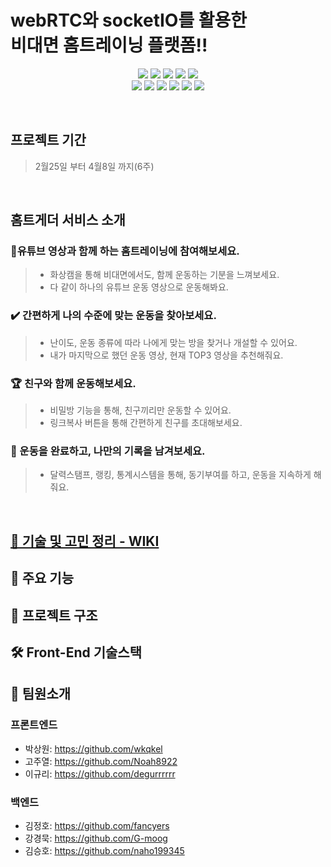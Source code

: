 
<h1 align="left">webRTC와 socketIO를 활용한<br/>비대면 홈트레이닝 플랫폼!!</h1>
<p align='center'>
  <img src='https://img.shields.io/badge/React-v17.0.2-blue?logo=React'/>
  <img src='https://img.shields.io/badge/ReactRouter-v5.2.1-pink?logo=React Router'/>
  <img src='https://img.shields.io/badge/StyledComponents-v^5.3.3-violet?logo=styled-components'/>
  <img src='https://img.shields.io/badge/Redux-v4.1.2-764ABC?logo=Redux'/>
  <img src='https://img.shields.io/badge/Axios-v0.26.0-pink?'/>
  <br>
  <img src='https://img.shields.io/badge/ReactPlayer-v2.9.0-red?'/>
  <img src='https://img.shields.io/badge/WebRTC-333333?logo=WebRTC'/>
  <img src='https://img.shields.io/badge/socket.io-v4.4.1-white?logo=Socket.io'/>
  <img src="https://img.shields.io/badge/CloudFront-D05C4B?style=for-the-badge&logo=CloudFront&logoColor=white">
  <img src="https://img.shields.io/badge/Route53-E68B49?style=for-the-badge&logo=Route53s&logoColor=white">
  <img src="https://img.shields.io/badge/S3-569A31?style=for-the-badge&logo=S3&logoColor=white">
</p>

<br>

## 프로젝트 기간
>2월25일 부터 4월8일 까지(6주)

<br>

##  홈트게더 서비스 소개
### :runner:유튜브 영상과 함께 하는 홈트레이닝에 참여해보세요.
> - 화상캠을 통해 비대면에서도, 함께 운동하는 기분을 느껴보세요.
> - 다 같이 하나의 유튜브 운동 영상으로 운동해봐요.
### ✔️ 간편하게 나의 수준에 맞는 운동을 찾아보세요.
> - 난이도, 운동 종류에 따라 나에게 맞는 방을 찾거나 개설할 수 있어요.
> - 내가 마지막으로 했던 운동 영상, 현재 TOP3 영상을 추천해줘요. 
### 🏆 친구와 함께 운동해보세요.
> - 비밀방 기능을 통해, 친구끼리만 운동할 수 있어요.
> - 링크복사 버튼을 통해 간편하게 친구를 초대해보세요.
### :date: 운동을 완료하고, 나만의 기록을 남겨보세요.
> - 달력스탬프, 랭킹, 통계시스템을 통해, 동기부여를 하고, 운동을 지속하게 해줘요. 


<br>

## <a href="https://github.com/wkqkel/work-out-at-home-FE/wiki">📌 기술 및 고민 정리 - WIKI</a>
## 📌 주요 기능
## 🎫 프로젝트 구조
<!-- ![프로젝트 구조](https://user-images.githubusercontent.com/59644518/131306840-2ccd7bf7-62b8-43dd-9beb-cf4dddd13cb8.png) -->
## 🛠 Front-End 기술스택
<!-- ![Stack](https://user-images.githubusercontent.com/59644518/131254702-f92170c3-6c53-4b5f-ae77-ee3eb58e71c7.png) -->

## 📌 팀원소개
### 프론트엔드
+ 박상원: https://github.com/wkqkel
+ 고주열: https://github.com/Noah8922
+ 이규리: https://github.com/degurrrrrr
### 백엔드
+ 김정호: https://github.com/fancyers
+ 강경묵: https://github.com/G-moog
+ 김승호: https://github.com/naho199345


